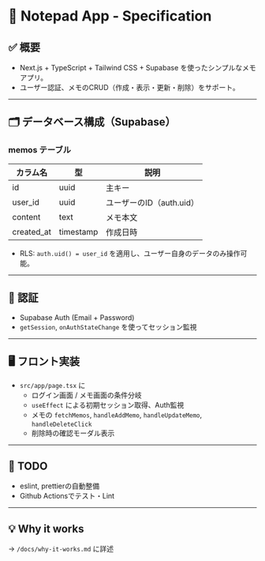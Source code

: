 # 📜 Notepad App - Specification

## ✅ 概要
- Next.js + TypeScript + Tailwind CSS + Supabase を使ったシンプルなメモアプリ。
- ユーザー認証、メモのCRUD（作成・表示・更新・削除）をサポート。

---

## 🗂 データベース構成（Supabase）
### memos テーブル
| カラム名     | 型         | 説明                     |
|-------------|------------|--------------------------|
| id          | uuid       | 主キー                   |
| user_id     | uuid       | ユーザーのID（auth.uid） |
| content     | text       | メモ本文                 |
| created_at  | timestamp  | 作成日時                 |

- RLS: `auth.uid() = user_id` を適用し、ユーザー自身のデータのみ操作可能。

---

## 🔑 認証
- Supabase Auth (Email + Password)
- `getSession`, `onAuthStateChange` を使ってセッション監視

---

## 🖥 フロント実装
- `src/app/page.tsx` に
  - ログイン画面 / メモ画面の条件分岐
  - `useEffect` による初期セッション取得、Auth監視
  - メモの `fetchMemos`, `handleAddMemo`, `handleUpdateMemo`, `handleDeleteClick`
  - 削除時の確認モーダル表示

---

## 🚀 TODO
- eslint, prettierの自動整備
- Github Actionsでテスト・Lint

---

## 💡 Why it works
→ `/docs/why-it-works.md` に詳述